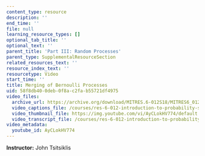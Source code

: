 ```yaml
---
content_type: resource
description: ''
end_time: ''
file: null
learning_resource_types: []
optional_tab_title: ''
optional_text: ''
parent_title: 'Part III: Random Processes'
parent_type: SupplementalResourceSection
related_resources_text: ''
resource_index_text: ''
resourcetype: Video
start_time: ''
title: Merging of Bernoulli Processes
uid: 58f8db40-0deb-0f8a-c2fa-b55721df4975
video_files:
  archive_url: https://archive.org/download/MITRES.6-012S18/MITRES6_012S18_L21-08_300k.mp4
  video_captions_file: /courses/res-6-012-introduction-to-probability-spring-2018/87c881b56d7a5f95862b85731d543ef5_AyCLokHV774.vtt
  video_thumbnail_file: https://img.youtube.com/vi/AyCLokHV774/default.jpg
  video_transcript_file: /courses/res-6-012-introduction-to-probability-spring-2018/826bb8d6b864dd0b6af80b52827ddfa1_AyCLokHV774.pdf
video_metadata:
  youtube_id: AyCLokHV774
---
```


**Instructor:** John Tsitsiklis